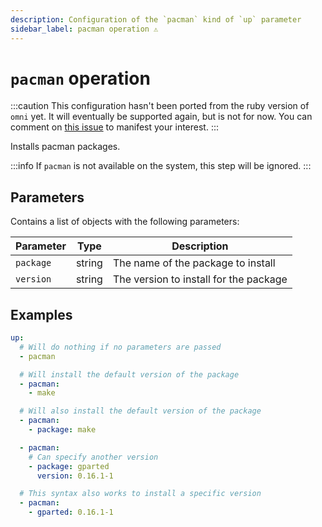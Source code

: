 ```yaml
---
description: Configuration of the `pacman` kind of `up` parameter
sidebar_label: pacman operation ⚠
---
```


# `pacman` operation

:::caution
This configuration hasn't been ported from the ruby version of `omni` yet.
It will eventually be supported again, but is not for now.
You can comment on [this issue](https://github.com/xaf/omni/issues/203) to manifest your interest.
:::

Installs pacman packages.

:::info
If `pacman` is not available on the system, this step will be ignored.
:::

## Parameters

Contains a list of objects with the following parameters:

| Parameter        | Type      | Description                                           |
|------------------|-----------|-------------------------------------------------------|
| `package` | string | The name of the package to install |
| `version` | string | The version to install for the package |

## Examples

```yaml
up:
  # Will do nothing if no parameters are passed
  - pacman

  # Will install the default version of the package
  - pacman:
    - make

  # Will also install the default version of the package
  - pacman:
    - package: make

  - pacman:
    # Can specify another version
    - package: gparted
      version: 0.16.1-1

  # This syntax also works to install a specific version
  - pacman:
    - gparted: 0.16.1-1
```
